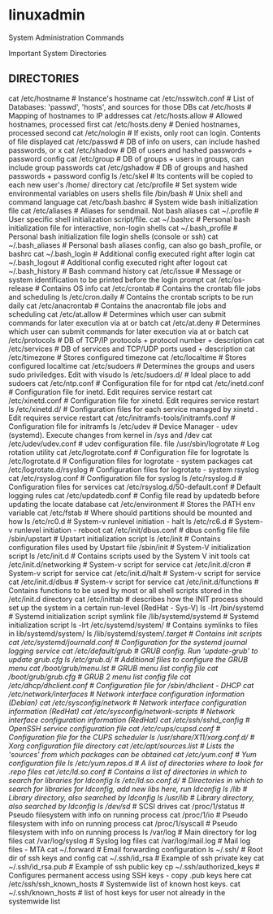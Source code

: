 # linuxadmin
System Administration Commands


Important System Directories

## DIRECTORIES ##
cat      /etc/hostname                       # Instance's hostname
cat      /etc/nsswitch.conf                  # List of Databases: 'passwd', 'hosts', and sources for those DBs
cat      /etc/hosts                          # Mapping of hostnames to IP addresses
cat      /etc/hosts.allow                    # Allowed hostnames, processed first
cat      /etc/hosts.deny                     # Denied hostnames, processed second
cat      /etc/nologin                        # If exists, only root can login. Contents of file displayed
cat      /etc/passwd                         # DB of info on users, can include hashed passwords, or x
cat      /etc/shadow                         # DB of users and hashed passwords + password config
cat      /etc/group                          # DB of groups + users in groups, can include group passwords
cat      /etc/gshadow                        # DB of groups and hashed passwords + password config
ls       /etc/skel                           # Its contents will be copied to each new user's /home/ directory
cat      /etc/profile                        # Set system wide environmental variables on users shells
file     /bin/bash                           # Unix shell and command language
cat      /etc/bash.bashrc                    # System wide bash initialization file
cat      /etc/aliases                        # Aliases for sendmail. Not bash aliases
cat      ~/.profile                          # User specific shell initialization script/file.
cat      ~/.bashrc                           # Personal bash initialization file for interactive, non-login shells
cat      ~/.bash_profile                     # Personal bash initialization file login shells (console or ssh)
cat      ~/.bash_aliases                     # Personal bash aliases config, can also go bash_profile, or bashrc
cat      ~/.bash_login                       # Additional config executed right after login
cat      ~/.bash_logout                      # Additional config executed right after logout
cat      ~/.bash_history                     # Bash command history
cat      /etc/issue                          # Message or system identification to be printed before the login prompt
cat      /etc/os-release                     # Contains OS info
cat      /etc/crontab                        # Contains the crontab file jobs and scheduling
ls       /etc/cron.daily                     # Contains the crontab scripts to be run daily
cat      /etc/anacrontab                     # Contains the anacrontab file jobs and scheduling
cat      /etc/at.allow                       # Determines which user can submit commands for later execution via at or batch
cat      /etc/at.deny                        # Determines which user can submit commands for later execution via at or batch
cat      /etc/protocols                      # DB of TCP/IP protocols + protocol number + description
cat      /etc/services                       # DB of services and TCP/UDP ports used + description
cat      /etc/timezone                       # Stores configured timezone
cat      /etc/localtime                      # Stores configured localtime
cat      /etc/sudoers                        # Determines the groups and users sudo priviledges. Edit with visudo
ls       /etc/sudoers.d/                     # Ideal place to add sudoers
cat      /etc/ntp.conf                       # Configuration file for for ntpd
cat      /etc/inetd.conf                     # Configuration file for inetd. Edit requires service restart
cat      /etc/xinetd.conf                    # Configuration file for xinetd. Edit requires service restart
ls       /etc/xinetd.d/                      # Configuration files for each service managed by xinetd . Edit requires service restart
cat      /etc/initramfs-tools/initramfs.conf # Configuration file for initramfs
ls       /etc/udev                           # Device Manager - udev (systemd). Execute changes from kernel in /sys and /dev
cat      /etc/udev/udev.conf                 # udev configuration file.
file     /usr/sbin/logrotate                 # Log rotation utility
cat      /etc/logrotate.conf                 # Configuration file for logrotate
ls       /etc/logrotate.d                    # Configuration files for logrotate - system packages
cat      /etc/logrotate.d/rsyslog            # Configuration files for logrotate - system rsyslog
cat      /etc/rsyslog.conf                   # Configuration file for syslog
ls       /etc/rsyslog.d                      # Configuration files for services
cat      /etc/rsyslog.d/50-default.conf      # Default logging rules
cat      /etc/updatedb.conf                  # Config file read by updatedb before updating the locate database
cat      /etc/environment                    # Stores the PATH env variable
cat      /etc/fstab                          # Where should partitions should be mounted and how
ls       /etc/rc0.d                          # System-v runlevel initiation - halt
ls       /etc/rc6.d                          # System-v runlevel initiation - reboot
cat      /etc/init/dbus.conf                 # dbus config file
file     /sbin/upstart                       # Upstart initialization script
ls       /etc/init                           # Contains configuration files used by Upstart
file     /sbin/init                          # System-V initialization script
ls       /etc/init.d                         # Contains scripts used by the System V init tools
cat      /etc/init.d/networking              # System-v script for service
cat      /etc/init.d/cron                    # System-v script for service
cat      /etc/init.d/halt                    # System-v script for service
cat      /etc/init.d/dbus                    # System-v script for service
cat      /etc/init.d/functions               # Contains functions to be used by most or all shell scripts stored in the /etc/init.d directory
cat      /etc/inittab                        # describes how the INIT process should set up the system in a certain run-level (RedHat - Sys-V)
ls -lrt  /bin/systemd                        # Systemd initialization script symlink
file     /lib/systemd/systemd                # Systemd initialization script
ls -lrt  /etc/systemd/system/                # Contains symlinks to files in lib/systemd/system/
ls       /lib/systemd/system/*.target        # Contains init scripts
cat      /etc/systemd/journald.conf          # Configuration for the systemd journal logging service
cat      /etc/default/grub                   # GRUB config. Run 'update-grub' to update grub.cfg
ls       /etc/grub.d/                        # Additional files to configure the GRUB menu
cat      /boot/grub/menu.lst                 # GRUB menu list config file
cat      /boot/grub/grub.cfg                 # GRUB 2 menu list config file
cat      /etc/dhcp/dhclient.conf             # Configuration file for /sbin/dhclient - DHCP
cat      /etc/network/interfaces             # Network interface configuration information (Debian)
cat      /etc/sysconfig/network              # Network interface configuration information (RedHat)
cat      /etc/sysconfig/network-scripts      # Network interface configuration information (RedHat)
cat      /etc/ssh/sshd_config                # OpenSSH service configuration file
cat      /etc/cups/cupsd.conf                # Configuration file for the CUPS scheduler
ls       /usr/share/X11/xorg.conf.d/         # Xorg configuration file directory
cat      /etc/apt/sources.list               # Lists the 'sources' from which packages can be obtained
cat      /etc/yum.conf                       # Yum configuration file
ls       /etc/yum.repos.d                    # A list of directories where to look for .repo files
cat      /etc/ld.so.conf                     # Contains a list of directories in which to search for libraries for ldconfig
ls       /etc/ld.so.conf.d/                  # Directories in which to search for libraries for ldconfig, add new libs here, run ldconfig
ls       /lib                                # Library directory, also searched by ldconfig
ls       /usr/lib                            # Library directory, also searched by ldconfig
ls       /dev/sd*                            # SCSI drives
cat      /proc/1/status                      # Pseudo filesystem with info on running process
cat      /proc/1/io                          # Pseudo filesystem with info on running process
cat      /proc/1/syscall                     # Pseudo filesystem with info on running process
ls       /var/log                            # Main directory for log files
cat      /var/log/syslog                     # Syslog log files
cat      /var/log/mail.log                   # Mail log files - MTA
cat      ~/.forward                          # Email forwarding configuration
ls       ~/.ssh/                             # Root dir of ssh keys and config
cat      ~/.ssh/id_rsa                       # Example of ssh private key
cat      ~/.ssh/id_rsa.pub                   # Example of ssh public key
cp       ~/.ssh/authorized_keys              # Configures permanent access using SSH keys - copy .pub keys here
cat      /etc/ssh/ssh_known_hosts            # Systemwide list of known host keys.
cat      ~/.ssh/known_hosts                  # list of host keys for user not already in the systemwide list
